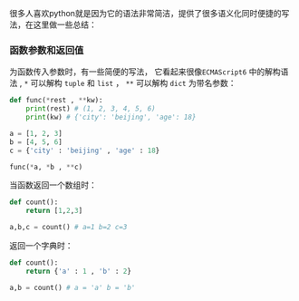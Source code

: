 很多人喜欢python就是因为它的语法非常简洁，提供了很多语义化同时便捷的写法，在这里做一些总结：

### 函数参数和返回值

为函数传入参数时，有一些简便的写法， 它看起来很像`ECMAScript6` 中的解构语法 , `*` 可以解构 `tuple` 和 `list` ， `**` 可以解构 `dict` 为带名参数：

```python
def func(*rest , **kw):
    print(rest) # (1, 2, 3, 4, 5, 6)
    print(kw) # {'city': 'beijing', 'age': 18}

a = [1, 2, 3]
b = [4, 5, 6]
c = {'city' : 'beijing' , 'age' : 18}

func(*a, *b , **c)
```

当函数返回一个数组时：

```python
def count():
    return [1,2,3]

a,b,c = count() # a=1 b=2 c=3
```

返回一个字典时：

```python
def count():
    return {'a' : 1 , 'b' : 2}

a,b = count() # a = 'a' b = 'b'
```